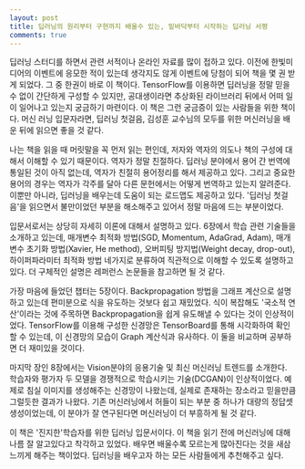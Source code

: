 ```yaml
---
layout: post
title: 딥러닝의 원리부터 구현까지 배울수 있는, 밑바닥부터 시작하는 딥러닝 서평
comments: true
---
```


딥러닝 스터디를 하면서 관련 서적이나 온라인 자료를 많이 접하고 있다. 이전에 한빛미디어의 이벤트에 응모한 적이 있는데 생각지도 않게 이벤트에 당첨이 되어 책을 몇 권 받게 되었다. 그 중 한권이 바로 이 책이다. TensorFlow를 이용하면 딥러닝을 정말 믿을 수 없이 간단하게 구성할 수 있지만, 공대생이라면 추상화된 라이브러리 뒤에서 어떠 일이 일어나고 있는지 궁금하기 마련이다. 이 책은 그런 궁금증이 있는 사람들을 위한 책이다. 머신 러닝 입문자라면, 딥러닝 첫걸음, 김성훈 교수님의 모두를 위한 머신러닝을 배운 뒤에 읽으면 좋을 것 같다.  

나는 책을 읽을 때 머릿말을 꼭 먼저 읽는 편인데, 저자와 역자의 의도나 책의 구성에 대해서 이해할 수 있기 때문이다. 역자가 정말 친절하다. 딥러닝 분야에서 용어 간 번역에 통일된 것이 아직 없는데, 역자가 친절히 용어정리를 해서 제공하고 있다. 그리고 중요한 용어의 경우는 역자가 각주를 달아 다른 문헌에서는 어떻게 번역하고 있는지 알려준다. 이뿐만 아니라, 딥러닝을 배우는데 도움이 되는 로드맵도 제공하고 있다. '딥러닝 첫걸음'을 읽으면서 불만이었던 부분을 해소해주고 있어서 정말 마음에 드는 부분이었다.  

입문서로서는 상당히 자세히 이론에 대해서 설명하고 있다. 6장에서 학습 관련 기술들을 소개하고 있는데, 매개변수 최적화 방법(SGD, Momentum, AdaGrad, Adam), 매개변수 초기화 방법(Xavier, He method), 오버피팅 방지법(Weight decay, drop-out), 하이퍼파라미터 최적화 방법 네가지로 분류하여 직관적으로 이해할 수 있도록 설명하고 있다. 더 구체적인 설명은 레퍼런스 논문들을 참고하면 될 것 같다.  

가장 마음에 들었던 챕터는 5장이다. Backpropagation 방법을 그래프 계산으로 설명하고 있는데 편미분으로 식을 유도하는 것보다 쉽고 재밌었다. 식이 복잡해도 '국소적 연산'이라는 것에 주목하면 Backpropagation을 쉽게 유도해낼 수 있다는 것이 인상적이었다. TensorFlow를 이용해 구성한 신경망은 TensorBoard를 통해 시각화하여 확인할 수 있는데, 이 신경망의 모습이 Graph 계산식과 유사하다. 이 둘을 비교하며 공부하면 더 재미있을 것이다.

마지막 장인 8장에서는 Vision분야의 응용기술 및 최신 머신러닝 트렌드를 소개한다. 학습자와 평가자 두 모델을 경쟁적으로 학습시키는 기술(DCGAN)이 인상적이었다. 예제로 침실 이미지를 생성해주는 신경망이 나왔는데, 실제로 존재하는 장소라고 믿을만큼 그럴듯한 결과가 나왔다. 기존 머신러닝에서 허들이 되는 부분 중 하나가 대량의 정답셋 생성이었는데, 이 분야가 잘 연구된다면 머신러닝이 더 부흥하게 될 것 같다.  

이 책은 '진지한'학습자를 위한 딥러닝 입문서이다. 이 책을 읽기 전에 머신러닝에 대해 나름 잘 알고있다고 착각하고 있었다. 배우면 배울수록 모르는게 많아진다는 것을 새삼 느끼게 해주는 책이었다. 딥러닝을 배우고자 하는 모든 사람들에게 추천해주고 싶다.  
